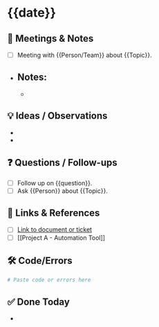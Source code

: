 # {{date}}

## 📝 Meetings & Notes
- [ ] Meeting with {{Person/Team}} about {{Topic}}.
- Notes:
  - 
  - 

## 💡 Ideas / Observations
- 
- 

## ❓ Questions / Follow-ups
- [ ] Follow up on {{question}}.
- [ ] Ask {{Person}} about {{Topic}}.

## 🔗 Links & References
- [ ] [Link to document or ticket](https://)
- [ ] [[Project A - Automation Tool]]

## 🛠️ Code/Errors
```bash
# Paste code or errors here
```

## ✅ Done Today
- 

